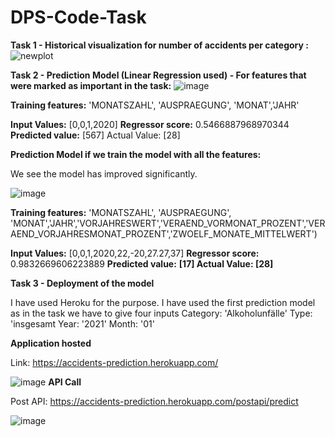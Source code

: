 # DPS-Code-Task

**Task 1 - Historical visualization for number of accidents per category :**
![newplot](https://user-images.githubusercontent.com/91886253/173261490-1be550a3-6e77-494f-8b7a-96ca58f8384e.png)

**Task 2 - Prediction Model (Linear Regression used) - For features that were marked as important in the task:**
![image](https://user-images.githubusercontent.com/91886253/173412930-1870319f-88d8-4b0b-8b59-a422185de4cf.png)

**Training features:**
'MONATSZAHL', 'AUSPRAEGUNG', 'MONAT','JAHR'

**Input Values:** [0,0,1,2020]
**Regressor score:**  0.5466887968970344
**Predicted value:**  [567] Actual Value: [28]

**Prediction Model if we train the model with all the features:**

We see the model has improved significantly.

![image](https://user-images.githubusercontent.com/91886253/173413130-df312293-0ed0-406a-bb89-e1a94b16c934.png)

**Training features:**
'MONATSZAHL', 'AUSPRAEGUNG', 'MONAT','JAHR','VORJAHRESWERT','VERAEND_VORMONAT_PROZENT','VERAEND_VORJAHRESMONAT_PROZENT','ZWOELF_MONATE_MITTELWERT')

**Input Values:** [0,0,1,2020,22,-20,27.27,37]
**Regressor score:**  0.9832669606223889
**Predicted value:** **[17] Actual Value: [28]**

**Task 3 - Deployment of the model**

I have used Heroku for the purpose. I have used the first prediction model as in the task we have to give four inputs
Category: 'Alkoholunfälle'
Type: 'insgesamt
Year: '2021'
Month: '01'

**Application hosted**

Link: https://accidents-prediction.herokuapp.com/

![image](https://user-images.githubusercontent.com/91886253/173427202-27e3da0c-92fe-4ed1-abe1-ba8082b1431b.png)
**API Call**

Post API: https://accidents-prediction.herokuapp.com/postapi/predict

![image](https://user-images.githubusercontent.com/91886253/173427442-3580c488-8f8d-431e-9b1e-e91e82284f87.png)

